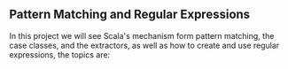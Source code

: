 Pattern Matching and Regular Expressions
---------------------------------
In this project we will see Scala's mechanism form pattern matching, the case classes, and the extractors, as well as how to create and use regular expressions, the topics are:
